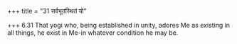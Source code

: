 +++
title = "31 सर्वभूतस्थितं यो"

+++
6.31 That yogi who, being established in unity, adores Me as existing in
all things, he exist in Me-in whatever condition he may be.
